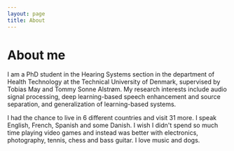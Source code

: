 ```yaml
---
layout: page
title: About
---
```


# About me

I am a PhD student in the Hearing Systems section in the department of Health Technology at the Technical University of Denmark, supervised by Tobias May and Tommy Sonne Alstrøm. My research interests include audio signal processing, deep learning-based speech enhancement and source separation, and generalization of learning-based systems.

I had the chance to live in 6 different countries and visit 31 more. I speak English, French, Spanish and some Danish. I wish I didn't spend so much time playing video games and instead was better with electronics, photography, tennis, chess and bass guitar. I love music and dogs.
